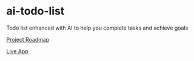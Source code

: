 # ai-todo-list
Todo list enhanced with AI to help you complete tasks and achieve goals

[Project Roadmap](https://github.com/users/dansbands/projects/1)

[Live App](https://dansbands.github.io/ai-todo-list/#/sign-in)
